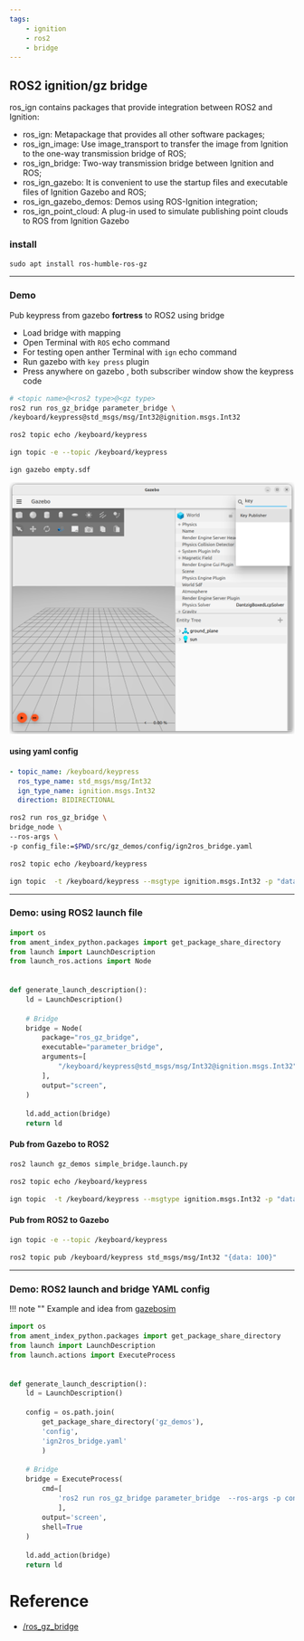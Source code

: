 ```yaml
---
tags:
    - ignition
    - ros2
    - bridge
---
```


## ROS2 ignition/gz bridge

ros_ign contains packages that provide integration between ROS2 and Ignition:

- ros_ign: Metapackage that provides all other software packages;
- ros_ign_image: Use image_transport to transfer the image from Ignition to the one-way transmission bridge of ROS;
- ros_ign_bridge: Two-way transmission bridge between Ignition and ROS;
- ros_ign_gazebo: It is convenient to use the startup files and executable files of Ignition Gazebo and ROS;
- ros_ign_gazebo_demos: Demos using ROS-Ignition integration;
- ros_ign_point_cloud: A plug-in used to simulate publishing point clouds to ROS from Ignition Gazebo

### install
```
sudo apt install ros-humble-ros-gz
```

---

### Demo
Pub keypress from gazebo **fortress** to ROS2 using bridge
- Load bridge with mapping
- Open Terminal with `ROS` echo command
- For testing open anther Terminal with `ign` echo command
- Run gazebo with `key press` plugin
- Press anywhere on gazebo , both subscriber window show the keypress code

```bash title="run bridge"
# <topic name>@<ros2 type>@<gz type>
ros2 run ros_gz_bridge parameter_bridge \
/keyboard/keypress@std_msgs/msg/Int32@ignition.msgs.Int32
```

```bash title="ros subscriber"
ros2 topic echo /keyboard/keypress
```

```bash title="ign echo (subscriber)"
ign topic -e --topic /keyboard/keypress
```

```bash
ign gazebo empty.sdf
```

![](images/key_press_plugin.png)
#### using yaml config

```yaml title="ign2ros_bridge.yaml"
- topic_name: /keyboard/keypress
  ros_type_name: std_msgs/msg/Int32
  ign_type_name: ignition.msgs.Int32
  direction: BIDIRECTIONAL
```

```bash name="Terminal1: Run bridge
ros2 run ros_gz_bridge \
bridge_node \
--ros-args \
-p config_file:=$PWD/src/gz_demos/config/ign2ros_bridge.yaml
```

```bash title="Terminal2 ROS echo"
ros2 topic echo /keyboard/keypress
```

```bash title="Terminal3 ign pub"
ign topic  -t /keyboard/keypress --msgtype ignition.msgs.Int32 -p "data: 102"

```

---

### Demo: using ROS2 launch file


```python title="simple_bridge.launch.py"
import os
from ament_index_python.packages import get_package_share_directory
from launch import LaunchDescription
from launch_ros.actions import Node


def generate_launch_description():
    ld = LaunchDescription()

    # Bridge
    bridge = Node(
        package="ros_gz_bridge",
        executable="parameter_bridge",
        arguments=[
            "/keyboard/keypress@std_msgs/msg/Int32@ignition.msgs.Int32",
        ],
        output="screen",
    )

    ld.add_action(bridge)
    return ld

```

#### Pub from Gazebo to ROS2

```bash title="Terminal1"
ros2 launch gz_demos simple_bridge.launch.py
```

```bash title="Terminal2"
ros2 topic echo /keyboard/keypress
```

```bash title="Terminal3"
ign topic  -t /keyboard/keypress --msgtype ignition.msgs.Int32 -p "data: 1021"
```

#### Pub from ROS2 to Gazebo

```bash title="Terminal2"
ign topic -e --topic /keyboard/keypress
```

```bash title="Terminal3"
ros2 topic pub /keyboard/keypress std_msgs/msg/Int32 "{data: 100}"
```

---

### Demo: ROS2 launch and bridge YAML config

!!! note ""
     Example and idea from [gazebosim](https://answers.gazebosim.org/question/28675/how-to-use-ros_gz_bridge-in-roslaunch-with-conf-yaml-and-readme-issue/)

```python title="bridge with yaml"
import os
from ament_index_python.packages import get_package_share_directory
from launch import LaunchDescription
from launch.actions import ExecuteProcess


def generate_launch_description():
    ld = LaunchDescription()

    config = os.path.join(
        get_package_share_directory('gz_demos'),
        'config',
        'ign2ros_bridge.yaml'
        )
    
    # Bridge
    bridge = ExecuteProcess(
        cmd=[
            'ros2 run ros_gz_bridge parameter_bridge  --ros-args -p config_file:={}'.format(config)
            ],
        output='screen',
        shell=True
    )

    ld.add_action(bridge)
    return ld

```



# Reference
- [/ros_gz_bridge](https://github.com/gazebosim/ros_gz/tree/ros2/ros_gz_bridge)